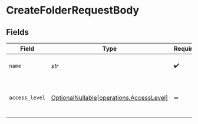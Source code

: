 # CreateFolderRequestBody


## Fields

| Field                                                                              | Type                                                                               | Required                                                                           | Description                                                                        |
| ---------------------------------------------------------------------------------- | ---------------------------------------------------------------------------------- | ---------------------------------------------------------------------------------- | ---------------------------------------------------------------------------------- |
| `name`                                                                             | *str*                                                                              | :heavy_check_mark:                                                                 | The name of the folder.                                                            |
| `access_level`                                                                     | [OptionalNullable[operations.AccessLevel]](../../models/operations/accesslevel.md) | :heavy_minus_sign:                                                                 | The access level of the folder within the workspace.                               |